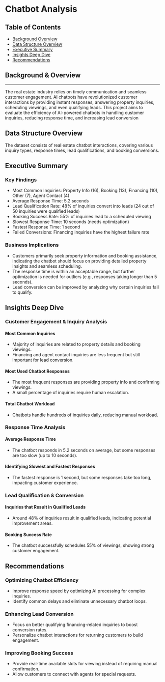 # Chatbot Analysis 

## Table of Contents

- [Background Overview](#background-overview)
- [Data Structure Overview](#data-structure-overview)
- [Executive Summary](#executive-summary)
- [Insights Deep Dive](#insights-deep-dive)
- [Recommendations](#recommendations)
  
## Background & Overview

---

The real estate industry relies on timely communication and seamless customer engagement. AI chatbots have revolutionized customer interactions by providing instant responses, answering property inquiries, scheduling viewings, and even qualifying leads. This project aims to evaluate the efficiency of AI-powered chatbots in handling customer inquiries, reducing response time, and increasing lead conversion

## Data Structure Overview 

The dataset consists of real estate chatbot interactions, covering various inquiry types, response times, lead qualifications, and booking conversions.

## Executive  Summary 

### Key Findings

- Most Common Inquiries: Property Info (16), Booking (13), Financing (10), Other (7), Agent Contact (4)
- Average Response Time: 5.2 seconds
- Lead Qualification Rate: 48% of inquiries convert into leads (24 out of 50 inquiries were qualified leads)
- Booking Success Rate: 55% of inquiries lead to a scheduled viewing
- Slowest Response Time: 10 seconds (needs optimization)
- Fastest Response Time: 1 second
- Failed Conversions: Financing inquiries have the highest failure rate

### Business Implications

- Customers primarily seek property information and booking assistance, indicating the chatbot should focus on providing detailed property insights and seamless scheduling.
- The response time is within an acceptable range, but further optimization is needed for outliers (e.g., responses taking longer than 5 seconds).
- Lead conversion can be improved by analyzing why certain inquiries fail to qualify.

## Insights Deep Dive

### Customer Engagement & Inquiry Analysis

####  Most Common Inquiries

- Majority of inquiries are related to property details and booking viewings.
- Financing and agent contact inquiries are less frequent but still important for lead conversion.

#### Most Used Chatbot Responses

- The most frequent responses are providing property info and confirming viewings.
- A small percentage of inquiries require human escalation.

#### Total Chatbot Workload

- Chatbots handle hundreds of inquiries daily, reducing manual workload.

### Response Time Analysis

#### Average Response Time

- The chatbot responds in 5.2 seconds on average, but some responses are too slow (up to 10 seconds).

#### Identifying Slowest and Fastest Responses

- The fastest response is 1 second, but some responses take too long, impacting customer experience.

### Lead Qualification & Conversion

#### Inquiries that Result in Qualified Leads

- Around 48% of inquiries result in qualified leads, indicating potential improvement areas.

#### Booking Success Rate

- The chatbot successfully schedules 55% of viewings, showing strong customer engagement.

## Recommendations 

### Optimizing Chatbot Efficiency
 - Improve response speed by optimizing AI processing for complex inquiries.
 - Identify common delays and eliminate unnecessary chatbot loops.
   
### Enhancing Lead Conversion
 - Focus on better qualifying financing-related inquiries to boost conversion rates.
 - Personalize chatbot interactions for returning customers to build engagement.
   
### Improving Booking Success
 - Provide real-time available slots for viewing instead of requiring manual confirmation.
 - Allow customers to connect with agents for special requests.
